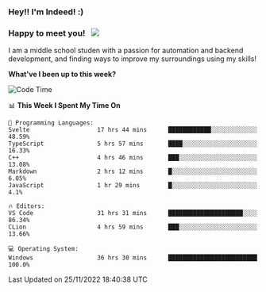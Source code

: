 ### Hey!! I'm Indeed! :) 

### Happy to meet you! &nbsp; ![](https://visitor-badge.glitch.me/badge?page_id=Indeedornot.Indeedornot)

I am a middle school studen with a passion for automation and backend development, and finding ways to improve my surroundings using my skills!

**What've I been up to this week?** 

<!--START_SECTION:waka-->
![Code Time](http://img.shields.io/badge/Code%20Time-683%20hrs%2020%20mins-blue)

📊 **This Week I Spent My Time On** 

```text
💬 Programming Languages: 
Svelte                   17 hrs 44 mins      ████████████░░░░░░░░░░░░░   48.59% 
TypeScript               5 hrs 57 mins       ████░░░░░░░░░░░░░░░░░░░░░   16.33% 
C++                      4 hrs 46 mins       ███░░░░░░░░░░░░░░░░░░░░░░   13.08% 
Markdown                 2 hrs 12 mins       █░░░░░░░░░░░░░░░░░░░░░░░░   6.05% 
JavaScript               1 hr 29 mins        █░░░░░░░░░░░░░░░░░░░░░░░░   4.1%

🔥 Editors: 
VS Code                  31 hrs 31 mins      █████████████████████░░░░   86.34% 
CLion                    4 hrs 59 mins       ███░░░░░░░░░░░░░░░░░░░░░░   13.66%

💻 Operating System: 
Windows                  36 hrs 30 mins      █████████████████████████   100.0%

```


 Last Updated on 25/11/2022 18:40:38 UTC
<!--END_SECTION:waka-->
